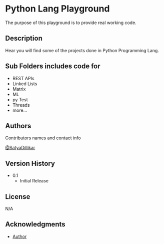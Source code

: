 # Python Lang Playground

The purpose of this playground is to provide real working code.

## Description

Hear you will find some of the projects done in Python Programming Lang.

## Sub Folders includes code for

- REST APIs
- Linked Lists
- Matrix
- ML
- py Test
- Threads
- more...

## Authors

Contributors names and contact info

[@SatyaDillikar](https://twitter.com/SatyaDillikar)

## Version History


* 0.1
    * Initial Release

## License

N/A

## Acknowledgments
* [Author](https://softbuild.dev)